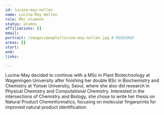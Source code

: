```yaml
---
id: lucina-may-nollen
name: Lucina-May Nollen
role: MSc student
status: alumni
affiliations: []
email:
portrait: /images/people/lucina-may-nollen.jpg # REQUIRED
areas: []
start:
end:
links:

---
```


Lucina-May decided to continue with a MSc in Plant Biotechnology at Wageningen University after finishing her double BSc in Biochemistry and Chemistry at Yonsei University, Seoul, where she also did research in Physical Chemistry and Computational Chemistry. Interested in the intersections of Chemistry and Biology, she chose to write her thesis on Natural Product Cheminformatics, focusing on molecular fingerprints for improved natural product identification.